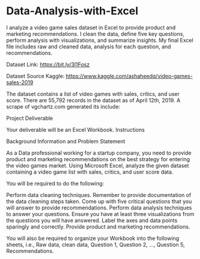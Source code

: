 # Data-Analysis-with-Excel
I analyze a video game sales dataset in Excel to provide product and marketing recommendations. I clean the data, define five key questions, perform analysis with visualizations, and summarize insights. My final Excel file includes raw and cleaned data, analysis for each question, and recommendations.



Dataset Link: https://bit.ly/3l1Fosz

Dataset Source
Kaggle: https://www.kaggle.com/ashaheedq/video-games-sales-2019

The dataset contains a list of video games with sales, critics, and user score. There are 55,792
records in the dataset as of April 12th, 2019. A scrape of vgchartz.com generated its include:


Project Deliverable

Your deliverable will be an Excel Workbook.
Instructions

Background Information and Problem Statement

As a Data professional working for a startup company, you need to provide product and
marketing recommendations on the best strategy for entering the video games market. Using
Microsoft Excel, analyze the given dataset containing a video game list with sales, critics, and
user score data.

You will be required to do the following:

Perform data cleaning techniques.
Remember to provide documentation of the data cleaning steps taken.
Come up with five critical questions that you will answer to provide recommendations.
Perform data analysis techniques to answer your questions.
Ensure you have at least three visualizations from the questions you will have answered.
Label the axes and data points sparingly and correctly.
Provide product and marketing recommendations.

You will also be required to organize your Workbook into the following sheets, i.e., Raw data,
clean data, Question 1, Question 2, ..., Question 5, Recommendations.


